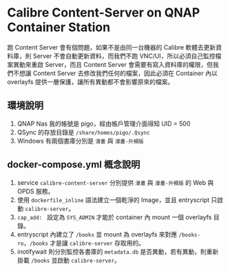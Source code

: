 # Calibre Content-Server on QNAP Container Station

跑 Content Server 會有個問題，如果不是由同一台機器的 Calibre 軟體去更新資料庫，則 Server 不會自動更新資料，而我們不跑 VNC/UI，所以必須自己監控檔案異動來重啟 Server，而且 Content Server 會需要有寫入資料庫的權限，但我們不想讓 Content Server 去修改我們任何的檔案，因此必須在 Container 內以 overlayfs 提供一層保護，讓所有異動都不會影響原來的檔案。

## 環境說明

1. QNAP Nas 我的帳號是 pigo，經由帳戶管理介面得知 UID = 500
2. QSync 的存放目錄是 `/share/homes/pigo/.Qsync`
3. Windows 有兩個書庫分別是 `漫畫` 與 `漫畫-升頻版`

## docker-compose.yml 概念說明

1. service `calibre-content-server` 分別提供 `漫畫` 與 `漫畫-升頻版` 的 Web 與 OPDS 服務。
2. 使用 `dockerfile_inline` 語法建立一個乾淨的 Image，並且 entryscript 只啟動 `calibre-server`。
3. `cap_add: ` 設定為 `SYS_ADMIN` 才能於 container 內 mount 一個 overlayfs 目錄。
4. entryscript 內建立了 `/books` 並 mount 為 overlayfs 來對應 `/books-ro`，`/books` 才是讓 `calibre-server` 存取用的。
5. inotifywait 則分別監控各書庫的 `metadata.db` 是否異動，若有異動，則重新掛載 `/books` 並啟動 `calibre-server`。
